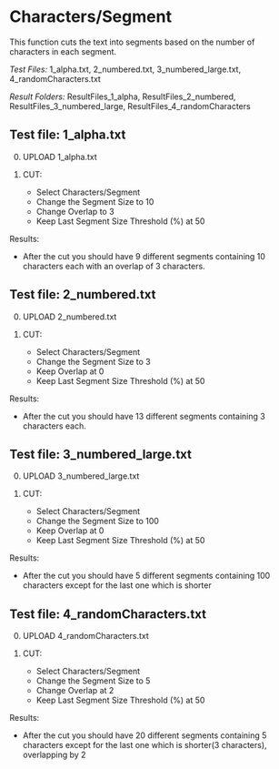 # Characters/Segment

This function cuts the text into segments based on the number of characters in each segment.

*Test Files:*  1_alpha.txt, 2_numbered.txt, 3_numbered_large.txt, 
4_randomCharacters.txt  

*Result Folders:*  ResultFiles_1_alpha, ResultFiles_2_numbered, 
ResultFiles_3_numbered_large, ResultFiles_4_randomCharacters


## Test file: 1_alpha.txt

0. UPLOAD 1_alpha.txt

1. CUT: 

	- Select Characters/Segment
	- Change the Segment Size to 10
	- Change Overlap to 3
	- Keep Last Segment Size Threshold (%) at 50

Results:
- After the cut you should have 9 different segments containing 10 characters 
each with an overlap of 3 characters. 


## Test file: 2_numbered.txt

0. UPLOAD 2_numbered.txt

1. CUT: 

	- Select Characters/Segment
	- Change the Segment Size to 3
	- Keep Overlap at 0
	- Keep Last Segment Size Threshold (%) at 50

Results:
- After the cut you should have 13 different segments containing 3 characters each. 


## Test file: 3_numbered_large.txt

0. UPLOAD 3_numbered_large.txt

1. CUT: 

	- Select Characters/Segment
	- Change the Segment Size to 100
	- Keep Overlap at 0
	- Keep Last Segment Size Threshold (%) at 50

Results:
- After the cut you should have 5 different segments containing 100 characters 
except for the last one which is shorter


## Test file: 4_randomCharacters.txt

0. UPLOAD 4_randomCharacters.txt

1. CUT: 

	- Select Characters/Segment
	- Change the Segment Size to 5
	- Change Overlap at 2
	- Keep Last Segment Size Threshold (%) at 50

Results:
- After the cut you should have 20 different segments containing 5 characters 
except for the last one which is shorter(3 characters), overlapping by 2

